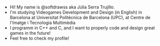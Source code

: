 - Hi! My name is @softdrawss aka Júlia Serra Trujillo. 
- I'm studying Videogames Development and Design (in English) in Barcelona at Universitat Politècnica de Barcelona (UPC), at Centre de l'Imatge i Tecnologia Multimèdia
- I programm in C++ and C, and I want to properly code and design great games in the future!
- Feel free to check my profile!
